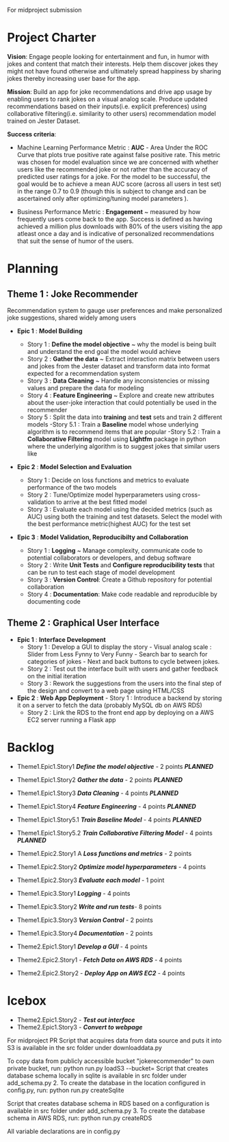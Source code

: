 For midproject submission


# Project Charter 

**Vision**: Engage people looking for entertainment and fun, in humor with jokes and content that match their interests. Help them discover jokes they might not have found otherwise and ultimately spread happiness by sharing jokes thereby increasing user base for the app.

**Mission**: Build an app for joke recommendations and drive app usage by enabling users to rank jokes on a visual analog scale. Produce updated recommendations based on their inputs(i.e. explicit preferences) using collaborative filtering(i.e. similarity to other users) recommendation model trained on Jester Dataset.

**Success criteria**: 
- Machine Learning Performance Metric : **AUC** - Area Under the ROC Curve that plots true
positive rate against false positive rate. This metric was chosen for model evaluation since we are concerned with whether users like the recommended joke or not rather than the accuracy of predicted user ratings for a joke. For the model to be successful, the goal would be to achieve a mean AUC score (across all users in test set) in the range 0.7 to 0.9 (though this is subject to change and can be ascertained only after optimizing/tuning model parameters ).

- Business Performance Metric : **Engagement** ~ measured by how frequently users come back to the app. Success is defined as having achieved a million plus downloads with 80% of the users visiting the app atleast once a day and is indicative of personalized recommendations that suit the sense of humor of the users.

# Planning
## Theme 1 : Joke Recommender
Recommendation system to gauge user preferences and make personalized joke suggestions, shared widely among users

 - **Epic 1** : **Model Building**
	 -	Story 1 : **Define the model objective** ~ why the model is being built and understand the end goal the model would achieve
	 -	Story 2 : **Gather the data** ~ Extract interaction matrix between users and jokes from the Jester dataset and transform data into format expected for a recommendation system
	 - Story 3 : **Data Cleaning** ~ Handle any inconsistencies or missing values and prepare the data for modeling
	 - Story 4 : **Feature Engineering** ~ Explore and create new attributes about the user-joke interaction that could potentially be used in the recommender
	 - Story 5 : Split the data into **training** and **test** sets and train 2 different models
		-Story 5.1 : Train a **Baseline** model whose underlying algorithm is to recommend items that are popular
		-Story 5.2 : Train a **Collaborative Filtering** model using **Lightfm** package in python where the underlying algorithm is to suggest jokes that similar users like
	 
 - **Epic 2** : **Model Selection and Evaluation**
	 - Story 1 : Decide on loss functions and metrics to evaluate performance of the two models
	 - Story 2 : Tune/Optimize model hyperparameters using cross-validation to arrive at the best fitted model
	 - Story 3 : Evaluate each model using the decided metrics (such as AUC) using both the training and test datasets. Select the model with the best performance metric(highest AUC) for the test set

 - **Epic 3** : **Model Validation, Reproducibilty and Collaboration**
	 - Story 1 : **Logging** ~ Manage complexity, communicate code to potential collaborators or developers, and debug software
	 - Story 2 : Write **Unit Tests** and **Configure reproducibility tests** that can be run to test each stage of model development
	 - Story 3 : **Version Control**: Create a Github repository for potential collaboration
	 - Story 4 : **Documentation**: Make code readable and reproducible by documenting code   	

## Theme 2 : Graphical User Interface
 - **Epic 1** : **Interface Development**
	 - Story 1 : Develop a GUI to display the story
			 - Visual analog scale : Slider from Less Fynny to Very Funny
			 - Search bar to search for categories of jokes
			 - Next and back buttons to cycle between jokes.
	 - Story 2 : Test out the interface built with users and gather feedback on the initial iteration
	 - Story 3 : Rework the suggestions from the users into the final step of the design and convert to a web page using HTML/CSS
- **Epic 2** : **Web App Deployment**
	  - Story 1 : Introduce a backend by storing it on a server to fetch the data (probably MySQL db on AWS RDS)
	 - Story 2 : Link the RDS to the front end app by deploying on a AWS EC2 server running a Flask app

	

# Backlog 

 - Theme1.Epic1.Story1 ***Define the model objective*** - 2 points    ***PLANNED***
 
 - Theme1.Epic1.Story2 ***Gather the data*** -  2 points    ***PLANNED***
 - Theme1.Epic1.Story3 ***Data Cleaning***  -  4 points  ***PLANNED***
 - Theme1.Epic1.Story4 ***Feature Engineering*** -  4 points  ***PLANNED***
 - Theme1.Epic1.Story5.1 ***Train Baseline Model***  - 4 points ***PLANNED***
 - Theme1.Epic1.Story5.2 ***Train Collaborative Filtering Model*** - 4 points ***PLANNED***
 - Theme1.Epic2.Story1 A ***Loss functions and metrics*** -  2 points
 - Theme1.Epic2.Story2 ***Optimize model hyperparameters*** -  4 points
 - Theme1.Epic2.Story3 ***Evaluate each model*** -  1 point
 - Theme1.Epic3.Story1 ***Logging*** -  4 points
 - Theme1.Epic3.Story2 ***Write and run tests***-   8 points
 - Theme1.Epic3.Story3 ***Version Control*** -   2 points
 - Theme1.Epic3.Story4 ***Documentation*** -   2 points
 - Theme2.Epic1.Story1 ***Develop a GUI***  -  4 points
 - Theme2.Epic2.Story1 - ***Fetch Data on AWS RDS***  - 4 points
 - Theme2.Epic2.Story2 - ***Deploy App on AWS EC2***  - 4 points


 
# Icebox	

 - Theme2.Epic1.Story2 - ***Test out interface***  
 - Theme2.Epic1.Story3 - ***Convert to webpage***  




For midproject PR
Script that acquires data from data source and puts it into S3 is available in the src folder under downloaddata.py

To copy data from publicly accessible bucket "jokerecommender" to own private bucket, run:
python run.py loadS3 --bucket=
Script that creates database schema locally in sqlite is available in src folder under add_schema.py
2. To create the database in the location configured in config.py, run:
python run.py createSqlite

Script that creates database schema in RDS based on a configuration is available in src folder under add_schema.py
3. To create the database schema in AWS RDS, run:
python run.py createRDS

All variable declarations are in config.py